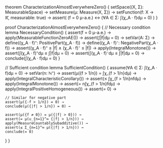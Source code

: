 theorem CharacterizationAlmostEverywhereZero() {
  setSpace((X, Σ): MeasurableSpace) →
  setMeasure(μ: Measure(X, Σ)) →
  setFunction(f: X → ℝ̄, measurable: true) →
  assert(
    (f = 0 μ-a.e.) ↔ (∀A ∈ Σ: ∫(χ_A · f)dμ = 0)
  )
}

proof CharacterizationAlmostEverywhereZero() {
  // Necessary condition
  lemma NecessaryCondition() {
    assert(f = 0 μ-a.e.) →
    apply(MeasurableFunctionZeroAE()) →
    assert(∫|f|dμ = 0) →
    setVar(A: Σ) →
    define((χ_A · f)⁺: PositivePart(χ_A · f)) →
    define((χ_A · f)⁻: NegativePart(χ_A · f)) →
    assert((χ_A · f)⁺ ≤ |f| ∧ (χ_A · f)⁻ ≤ |f|) →
    apply(IntegralMonotone()) →
    assert(∫(χ_A · f)⁺dμ ≤ ∫|f|dμ = 0) →
    assert(∫(χ_A · f)⁻dμ ≤ ∫|f|dμ = 0) →
    conclude(∫(χ_A · f)dμ = 0)
  }

  // Sufficient condition
  lemma SufficientCondition() {
    assume(∀A ∈ Σ: ∫(χ_A · f)dμ = 0) →
    setVar(n: ℕ⁺) →
    assert(μ({f > 1/n}) = ∫χ_{f > 1/n}dμ) →
    apply(IntegralCharacteristicCorollary()) →
    assert(≤ ∫χ_{f > 1/n}nfdμ) →
    apply(IntegralMonotone()) →
    assert(= n∫χ_{f > 1/n}fdμ) →
    apply(IntegralPositiveHomogeneous()) →
    assert(= 0) →
    
    // Similar for negative part
    assert(μ({-f > 1/n}) = 0) →
    conclude(μ({|f| > 1/n}) = 0) →
    
    assert(μ({f ≠ 0}) = μ({|f| > 0})) →
    assert(= μ(∪_{n=1}^∞ {|f| > 1/n})) →
    apply(MeasureCountablySubadditive()) →
    assert(≤ Σ_{n=1}^∞ μ({|f| > 1/n})) →
    conclude(= 0)
  }
}